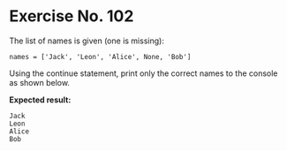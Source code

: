 # Exercise No. 102

The list of names is given (one is missing):


    names = ['Jack', 'Leon', 'Alice', None, 'Bob']


Using the continue statement, print only the correct names to the console as shown below.


**Expected result:**


    Jack
    Leon
    Alice
    Bob